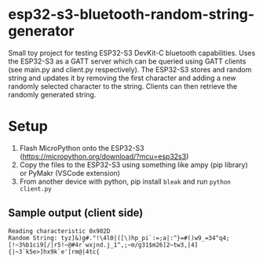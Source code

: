 # esp32-s3-bluetooth-random-string-generator
Small toy project for testing ESP32-S3 DevKit-C bluetooth capabilities. Uses the ESP32-S3 as a GATT server which can be queried using GATT clients (see main.py and client.py respectively). The ESP32-S3 stores and random string and updates it by removing the first character and adding a new randomly selected character to the string. Clients can then retrieve the randomly generated string.

# Setup

1. Flash MicroPython onto the ESP32-S3 (https://micropython.org/download/?mcu=esp32s3)
2. Copy the files to the ESP32-S3 using something like ampy (pip library) or PyMakr (VSCode extension)
3. From another device with python, pip install `bleak` and run `python client.py`

## Sample output (client side)
```
Reading characteristic 0x902D
Random String: tyz]&)g#."!\4l0|([\)hp_pi`:=;a|:^}=#()w9_=34^q4;[!~3%b1ci9[/|r5!~@#4r`wxjnd.j_1^,;~m/g31$m26]2~tw3,|4]{|~3`k5e>]hx9k`e'[rm@|4tc{
```